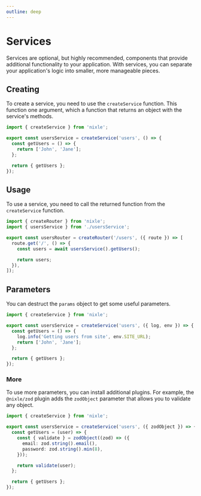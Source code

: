 ```yaml
---
outline: deep
---
```


# Services

Services are optional, but highly recommended, components that provide additional functionality to your application. With services, you can separate your application's logic into smaller, more manageable pieces.

## Creating

To create a service, you need to use the `createService` function. This function one argument, which a function that returns an object with the service's methods.

```ts
import { createService } from 'nixle';

export const usersService = createService('users', () => {
  const getUsers = () => {
    return ['John', 'Jane'];
  };

  return { getUsers };
});
```

## Usage

To use a service, you need to call the returned function from the `createService` function.

```ts
import { createRouter } from 'nixle';
import { usersService } from './usersService';

export const usersRouter = createRouter('/users', ({ route }) => [
  route.get('/', () => {
    const users = await usersService().getUsers();

    return users;
  }),
]);
```

## Parameters

You can destruct the `params` object to get some useful parameters.

```ts
import { createService } from 'nixle';

export const usersService = createService('users', ({ log, env }) => {
  const getUsers = () => {
    log.info('Getting users from site', env.SITE_URL);
    return ['John', 'Jane'];
  };

  return { getUsers };
});
```

### More

To use more parameters, you can install additional plugins. For example, the `@nixle/zod` plugin adds the `zodObject` parameter that allows you to validate any object.

```ts
import { createService } from 'nixle';

export const usersService = createService('users', ({ zodObject }) => {
  const getUsers = (user) => {
    const { validate } = zodObject((zod) => ({
      email: zod.string().email(),
      password: zod.string().min(8),
    }));

    return validate(user);
  };

  return { getUsers };
});
```
